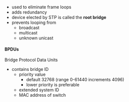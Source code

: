 - used to eliminate frame loops
- adds redundancy
- device elected by STP is called the **root bridge**
- prevents looping from
	- broadcast
	- multicast
	- unknown unicast
#### BPDUs
Bridge Protocol Data Units
- contains bridge ID
	- priority value
		- default 32768 (range 0-61440 increments 4096)
		- lower priority is preferable
	- extended system ID
	- MAC address of switch